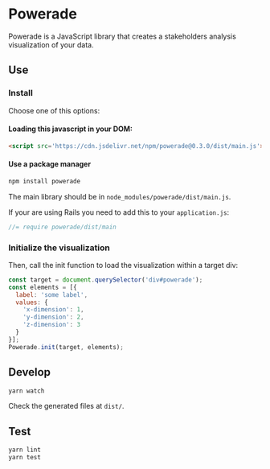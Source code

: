 # Powerade

Powerade is a JavaScript library that creates a stakeholders analysis visualization of your data.

## Use

### Install

Choose one of this options:

#### Loading this javascript in your DOM:

```html
<script src='https://cdn.jsdelivr.net/npm/powerade@0.3.0/dist/main.js'></script>
```

#### Use a package manager

```sh
npm install powerade
```

The main library should be in `node_modules/powerade/dist/main.js`.

If your are using Rails you need to add this to your `application.js`:

```javascript
//= require powerade/dist/main
```

### Initialize the visualization

Then, call the init function to load the visualization within a target div:

```javascript
const target = document.querySelector('div#powerade');
const elements = [{
  label: 'some label',
  values: {
    'x-dimension': 1,
    'y-dimension': 2,
    'z-dimension': 3
  }
}];
Powerade.init(target, elements);
```

## Develop

```sh
yarn watch
```

Check the generated files at `dist/`.

## Test

```sh
yarn lint
yarn test
```
